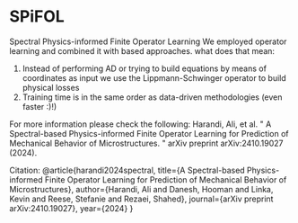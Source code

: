 # SPiFOL
Spectral Physics-informed Finite Operator Learning
We employed operator learning and combined it with based approaches. 
what does that mean:
1) Instead of performing AD or trying to build equations by means of coordinates as input
   we use the Lippmann-Schwinger operator to build physical losses
2) Training time is in the same order as data-driven methodologies (even faster :)!)


For more information please check the following:
Harandi, Ali, et al. "
A Spectral-based Physics-informed Finite Operator Learning for Prediction of
 Mechanical Behavior of Microstructures.
" arXiv preprint arXiv:2410.19027 (2024).

Citation: 
@article{harandi2024spectral,
  title={A Spectral-based Physics-informed Finite Operator Learning for Prediction of Mechanical Behavior of Microstructures},
  author={Harandi, Ali and Danesh, Hooman and Linka, Kevin and Reese, Stefanie and Rezaei, Shahed},
  journal={arXiv preprint arXiv:2410.19027},
  year={2024}
}  

